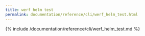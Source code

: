 ```yaml
---
title: werf helm test
permalink: documentation/reference/cli/werf_helm_test.html
---
```


{% include /documentation/reference/cli/werf_helm_test.md %}

